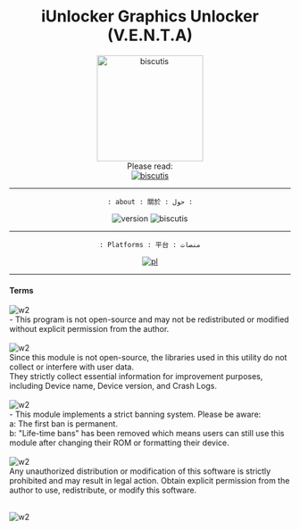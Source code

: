 <!-- Title -->
<p>
  <h1 align="center">iUnlocker Graphics Unlocker (V.E.N.T.A)</h1>
</p>

<!-- https://github.com/i-Taylo/iUnlocker/releases/download/BrctPurple/placeholder.txt -->

<div align="center">
<a href="https://t.me/v9y_7v3" onClick="window.location.href = 'https://new-link.com';">
<img src="https://img.shields.io/badge/DOWNLOAD%20MODULE-e8c3de" alt="biscutis" width="190" />
</a>
</div>

<div align="center">
  <div align="center">Please read:</div>
 <a href="https://github.com/i-Taylo/iUnlocker/tree/main#terms" onClick="window.location.href = 'https://new-link.com';">
  <img src="https://img.shields.io/badge/Terms-8A2BE2" alt="biscutis" />
 </a>
</div>


-------------------------

<!-- Other elements -->
<p align="center">
  <code>: about : 關於 : حول :</code>
</p>

<div align="center">
  <!-- Version -->
   <img src="https://img.shields.io/badge/App%20Version-v1.0%20Pinkie-pink.svg?longCache=true&style=popout-triangle"
     alt="version" />
 <img src="https://img.shields.io/badge/Server%20version-v0.5%20bcrtl4ea0fe1c9-gold.svg?longCache=true&style=popout-triangle" alt="biscutis" />
 
</div>

***************
<div align="center" >
<p align="center">
  <code>: Platforms : 平台 : منصات</code>
</p>
<a href="https://t.me/v9y_7v3" onClick="window.location.href = 'https://new-link.com';">
  <img src="https://img.shields.io/badge/Telegram-V9y_7V3-blue.svg?longCache=true&style=popout-triangle" alt="pl" />
</a>
</div>


**************
<h4 align="left">Terms</h4>
<!-- 1 -->
<div align="left">
<img src="https://img.shields.io/badge/First-gold" alt="w2" /> <br>
- This program is not open-source and may not be redistributed or modified without explicit permission from the author.
</div>
<br>

<!-- 2 -->
<div align="left">
<img src="https://img.shields.io/badge/📚%20Usage%20Of%20Libraries%20And%20Services%20📚-gold" alt="w2" /> <br>
Since this module is not open-source, the libraries used in this utility do not collect or interfere with user data. <br> They strictly collect essential information for improvement purposes, including Device name, Device version, and Crash Logs.
</div>
<br>

<!-- 3 -->
<div align="left">
 <img src="https://img.shields.io/badge/⛔%20Banning%20System%20⛔-990000" alt="w2" /> <br>
 - This module implements a strict banning system. Please be aware:<br>
     a: The first ban is permanent.<br>
     b: "Life-time bans" has been removed which means users can still use this module after
  changing their ROM or formatting their device.
</div>
<br>

<!-- 4 -->
<div align="left">
 <img src="https://img.shields.io/badge/🚫%20Unauthorized%20Distribution%20🚫-034b54" alt="w2" /> <br>
Any unauthorized distribution or modification of this software is strictly
prohibited and may result in legal action. Obtain explicit permission from the
author to use, redistribute, or modify this software.
</div>
<br>



 <img align="center" src="https://img.shields.io/badge/Thank%20you%20for%20respecting%20these%20terms.-ffffff" alt="w2" /> <br>


